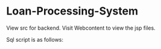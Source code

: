 # Loan-Processing-System

View src for backend.
Visit Webcontent to view the jsp files.

Sql script is as follows:

